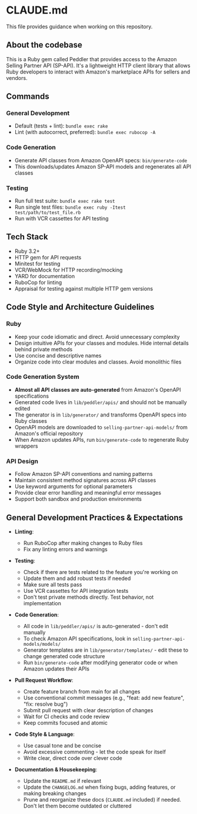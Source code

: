 # CLAUDE.md

This file provides guidance when working on this repository.

## About the codebase

This is a Ruby gem called Peddler that provides access to the Amazon Selling Partner API (SP-API). It's a lightweight HTTP client library that allows Ruby developers to interact with Amazon's marketplace APIs for sellers and vendors.

## Commands

### General Development

- Default (tests + lint): `bundle exec rake`
- Lint (with autocorrect, preferred): `bundle exec rubocop -A`

### Code Generation

- Generate API classes from Amazon OpenAPI specs: `bin/generate-code`
- This downloads/updates Amazon SP-API models and regenerates all API classes

### Testing

- Run full test suite: `bundle exec rake test`
- Run single test files: `bundle exec ruby -Itest test/path/to/test_file.rb`
- Run with VCR cassettes for API testing

## Tech Stack

- Ruby 3.2+
- HTTP gem for API requests
- Minitest for testing
- VCR/WebMock for HTTP recording/mocking
- YARD for documentation
- RuboCop for linting
- Appraisal for testing against multiple HTTP gem versions

## Code Style and Architecture Guidelines

### Ruby

- Keep your code idiomatic and direct. Avoid unnecessary complexity
- Design intuitive APIs for your classes and modules. Hide internal details behind private methods
- Use concise and descriptive names
- Organize code into clear modules and classes. Avoid monolithic files

### Code Generation System

- **Almost all API classes are auto-generated** from Amazon's OpenAPI specifications
- Generated code lives in `lib/peddler/apis/` and should not be manually edited
- The generator is in `lib/generator/` and transforms OpenAPI specs into Ruby classes
- OpenAPI models are downloaded to `selling-partner-api-models/` from Amazon's official repository
- When Amazon updates APIs, run `bin/generate-code` to regenerate Ruby wrappers

### API Design

- Follow Amazon SP-API conventions and naming patterns
- Maintain consistent method signatures across API classes
- Use keyword arguments for optional parameters
- Provide clear error handling and meaningful error messages
- Support both sandbox and production environments

## General Development Practices & Expectations

- **Linting**:

  - Run RuboCop after making changes to Ruby files
  - Fix any linting errors and warnings

- **Testing**:

  - Check if there are tests related to the feature you're working on
  - Update them and add robust tests if needed
  - Make sure all tests pass
  - Use VCR cassettes for API integration tests
  - Don't test private methods directly. Test behavior, not implementation

- **Code Generation**:

  - All code in `lib/peddler/apis/` is auto-generated - don't edit manually
  - To check Amazon API specifications, look in `selling-partner-api-models/models/`
  - Generator templates are in `lib/generator/templates/` - edit these to change generated code structure
  - Run `bin/generate-code` after modifying generator code or when Amazon updates their APIs

- **Pull Request Workflow**:

  - Create feature branch from main for all changes
  - Use conventional commit messages (e.g., "feat: add new feature", "fix: resolve bug")
  - Submit pull request with clear description of changes
  - Wait for CI checks and code review
  - Keep commits focused and atomic

- **Code Style & Language**:

  - Use casual tone and be concise
  - Avoid excessive commenting - let the code speak for itself
  - Write clear, direct code over clever code

- **Documentation & Housekeeping**:

  - Update the `README.md` if relevant
  - Update the `CHANGELOG.md` when fixing bugs, adding features, or making breaking changes
  - Prune and reorganize these docs (`CLAUDE.md` included) if needed. Don't let them become outdated or cluttered

